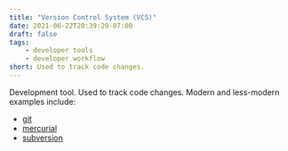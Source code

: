 ```yaml
---
title: "Version Control System (VCS)"
date: 2021-06-22T20:39:29-07:00
draft: false
tags:
    - developer tools
    - developer workflow
short: Used to track code changes.
---
```


Development tool. Used to track code changes. Modern and less-modern examples include: 
* [git](https://git-scm.com/)
* [mercurial](https://www.mercurial-scm.org/)
* [subversion](https://subversion.apache.org/)
